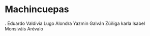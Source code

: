 # Machincuepas
.
Eduardo Valdivia Lugo
Alondra Yazmin Galván Zúñiga 
karla Isabel Monsiváis Arévalo 
